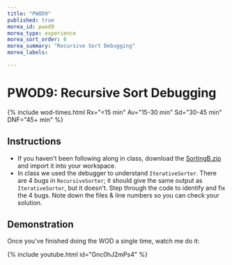 ```yaml
---
title: "PWOD9"
published: true
morea_id: pwod9
morea_type: experience
morea_sort_order: 6
morea_summary: "Recursive Sort Debugging"
morea_labels:

---
```


# PWOD9: Recursive Sort Debugging

<!--In this PWOD we will see how to refactor an existing Java project so that code changes are easier to make. We began this PWOD in class.-->

{% include wod-times.html Rx="<15 min" Av="15-30 min" Sd="30-45 min" DNF="45+ min" %}

## Instructions


  * If you haven't been following along in class, download the [SortingB.zip](SortingB.zip) and import it into your workspace. 
  * In class we used the debugger to understand `IterativeSorter`. There are 4 bugs in `RecursiveSorter`; it should give the same output as `IterativeSorter`, but it doesn't. Step through the code to identify and fix the 4 bugs. Note down the files & line numbers so you can check your solution.


## Demonstration

<!--*Coming soon...*-->

Once you've finished doing the WOD a single time, watch me do it:

{% include youtube.html id="Gnc0hJ2mPs4" %}

